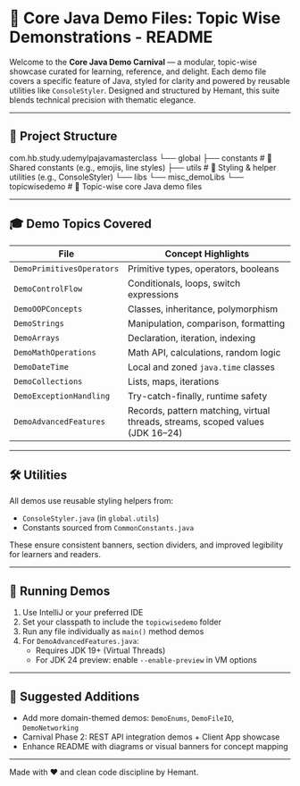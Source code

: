 # 🎪 Core Java Demo Files: Topic Wise Demonstrations - README

Welcome to the **Core Java Demo Carnival** — a modular, topic-wise showcase curated for learning, reference, and delight. Each demo file covers a specific feature of Java, styled for clarity and powered by reusable utilities like `ConsoleStyler`. Designed and structured by Hemant, this suite blends technical precision with thematic elegance.

---

## 📁 Project Structure
com.hb.study.udemylpajavamasterclass
└── global
├── constants                  # 🔣 Shared constants (e.g., emojis, line styles)
├── utils                      # 🎨 Styling & helper utilities (e.g., ConsoleStyler)
└── libs
└── misc_demoLibs
└── topicwisedemo              # 🎯 Topic-wise core Java demo files



---

## 🎓 Demo Topics Covered

| File                      | Concept Highlights                        |
|--------------------------|-------------------------------------------|
| `DemoPrimitivesOperators` | Primitive types, operators, booleans      |
| `DemoControlFlow`         | Conditionals, loops, switch expressions   |
| `DemoOOPConcepts`         | Classes, inheritance, polymorphism        |
| `DemoStrings`             | Manipulation, comparison, formatting      |
| `DemoArrays`              | Declaration, iteration, indexing          |
| `DemoMathOperations`      | Math API, calculations, random logic      |
| `DemoDateTime`            | Local and zoned `java.time` classes       |
| `DemoCollections`         | Lists, maps, iterations                   |
| `DemoExceptionHandling`   | Try-catch-finally, runtime safety         |
| `DemoAdvancedFeatures`    | Records, pattern matching, virtual threads, streams, scoped values (JDK 16–24) |

---

## 🛠 Utilities

All demos use reusable styling helpers from:
- `ConsoleStyler.java` (in `global.utils`)
- Constants sourced from `CommonConstants.java`

These ensure consistent banners, section dividers, and improved legibility for learners and readers.

---

## 🚀 Running Demos

1. Use IntelliJ or your preferred IDE
2. Set your classpath to include the `topicwisedemo` folder
3. Run any file individually as `main()` method demos
4. For `DemoAdvancedFeatures.java`:
    - Requires JDK 19+ (Virtual Threads)
    - For JDK 24 preview: enable `--enable-preview` in VM options

---

## 🌟 Suggested Additions

- Add more domain-themed demos: `DemoEnums`, `DemoFileIO`, `DemoNetworking`
- Carnival Phase 2: REST API integration demos + Client App showcase
- Enhance README with diagrams or visual banners for concept mapping

---

Made with ❤️ and clean code discipline by Hemant.